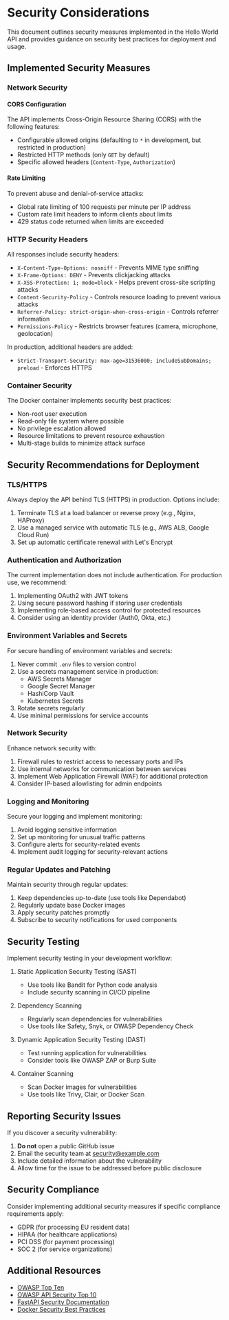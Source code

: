 # Security Considerations

This document outlines security measures implemented in the Hello World API and provides guidance on security best practices for deployment and usage.

## Implemented Security Measures

### Network Security

#### CORS Configuration

The API implements Cross-Origin Resource Sharing (CORS) with the following features:

- Configurable allowed origins (defaulting to `*` in development, but restricted in production)
- Restricted HTTP methods (only `GET` by default)
- Specific allowed headers (`Content-Type`, `Authorization`)

#### Rate Limiting

To prevent abuse and denial-of-service attacks:

- Global rate limiting of 100 requests per minute per IP address
- Custom rate limit headers to inform clients about limits
- 429 status code returned when limits are exceeded

### HTTP Security Headers

All responses include security headers:

- `X-Content-Type-Options: nosniff` - Prevents MIME type sniffing
- `X-Frame-Options: DENY` - Prevents clickjacking attacks
- `X-XSS-Protection: 1; mode=block` - Helps prevent cross-site scripting attacks
- `Content-Security-Policy` - Controls resource loading to prevent various attacks
- `Referrer-Policy: strict-origin-when-cross-origin` - Controls referrer information
- `Permissions-Policy` - Restricts browser features (camera, microphone, geolocation)

In production, additional headers are added:
- `Strict-Transport-Security: max-age=31536000; includeSubDomains; preload` - Enforces HTTPS

### Container Security

The Docker container implements security best practices:

- Non-root user execution
- Read-only file system where possible
- No privilege escalation allowed
- Resource limitations to prevent resource exhaustion
- Multi-stage builds to minimize attack surface

## Security Recommendations for Deployment

### TLS/HTTPS

Always deploy the API behind TLS (HTTPS) in production. Options include:

1. Terminate TLS at a load balancer or reverse proxy (e.g., Nginx, HAProxy)
2. Use a managed service with automatic TLS (e.g., AWS ALB, Google Cloud Run)
3. Set up automatic certificate renewal with Let's Encrypt

### Authentication and Authorization

The current implementation does not include authentication. For production use, we recommend:

1. Implementing OAuth2 with JWT tokens
2. Using secure password hashing if storing user credentials
3. Implementing role-based access control for protected resources
4. Consider using an identity provider (Auth0, Okta, etc.)

### Environment Variables and Secrets

For secure handling of environment variables and secrets:

1. Never commit `.env` files to version control
2. Use a secrets management service in production:
   - AWS Secrets Manager
   - Google Secret Manager
   - HashiCorp Vault
   - Kubernetes Secrets
3. Rotate secrets regularly
4. Use minimal permissions for service accounts

### Network Security

Enhance network security with:

1. Firewall rules to restrict access to necessary ports and IPs
2. Use internal networks for communication between services
3. Implement Web Application Firewall (WAF) for additional protection
4. Consider IP-based allowlisting for admin endpoints

### Logging and Monitoring

Secure your logging and implement monitoring:

1. Avoid logging sensitive information
2. Set up monitoring for unusual traffic patterns
3. Configure alerts for security-related events
4. Implement audit logging for security-relevant actions

### Regular Updates and Patching

Maintain security through regular updates:

1. Keep dependencies up-to-date (use tools like Dependabot)
2. Regularly update base Docker images
3. Apply security patches promptly
4. Subscribe to security notifications for used components

## Security Testing

Implement security testing in your development workflow:

1. Static Application Security Testing (SAST)
   - Use tools like Bandit for Python code analysis
   - Include security scanning in CI/CD pipeline

2. Dependency Scanning
   - Regularly scan dependencies for vulnerabilities
   - Use tools like Safety, Snyk, or OWASP Dependency Check

3. Dynamic Application Security Testing (DAST)
   - Test running application for vulnerabilities
   - Consider tools like OWASP ZAP or Burp Suite

4. Container Scanning
   - Scan Docker images for vulnerabilities
   - Use tools like Trivy, Clair, or Docker Scan

## Reporting Security Issues

If you discover a security vulnerability:

1. **Do not** open a public GitHub issue
2. Email the security team at [security@example.com](mailto:security@example.com)
3. Include detailed information about the vulnerability
4. Allow time for the issue to be addressed before public disclosure

## Security Compliance

Consider implementing additional security measures if specific compliance requirements apply:

- GDPR (for processing EU resident data)
- HIPAA (for healthcare applications)
- PCI DSS (for payment processing)
- SOC 2 (for service organizations)

## Additional Resources

- [OWASP Top Ten](https://owasp.org/www-project-top-ten/)
- [OWASP API Security Top 10](https://owasp.org/www-project-api-security/)
- [FastAPI Security Documentation](https://fastapi.tiangolo.com/tutorial/security/)
- [Docker Security Best Practices](https://docs.docker.com/develop/security-best-practices/) 